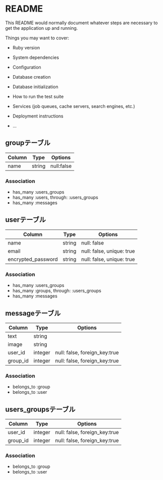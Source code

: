 # README

This README would normally document whatever steps are necessary to get the
application up and running.

Things you may want to cover:

* Ruby version

* System dependencies

* Configuration

* Database creation

* Database initialization

* How to run the test suite

* Services (job queues, cache servers, search engines, etc.)

* Deployment instructions

* ...

## groupテーブル

|Column|Type|Options|
|-----|----|-------|
|name|string|null:false|

### Association
- has_many :users_groups
- has_many :users, through: :users_groups
- has_many :messages

## userテーブル
|Column|Type|Options|
|-----|----|-------|
|name|string|null: false|
|email|string|null: false, unique: true|
|encrypted_password|string|null: false, unique: true|

### Association
- has_many :users_groups
- has_many :groups, through: :users_groups
- has_many :messages

## messageテーブル
|Column|Type|Options|
|-----|----|-------|
|text|string|
|image|string|
|user_id|integer|null: false, foreign_key:true|
|group_id|integer|null: false, foreign_key:true|

### Association
- belongs_to :group
- belongs_to :user

## users_groupsテーブル
|Column|Type|Options|
|-----|----|-------|
|user_id|integer|null: false, foreign_key:true|
|group_id|integer|null: false, foreign_key:true|

### Association
- belongs_to :group
- belongs_to :user